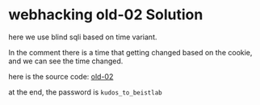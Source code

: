 # webhacking old-02 Solution

here we use blind sqli based on time variant.

In the comment there is a time that getting changed based on the cookie, and we can see the time changed.

here is the source code: [old-02](./scripts/old-02.py)

at the end, the password is `kudos_to_beistlab`
